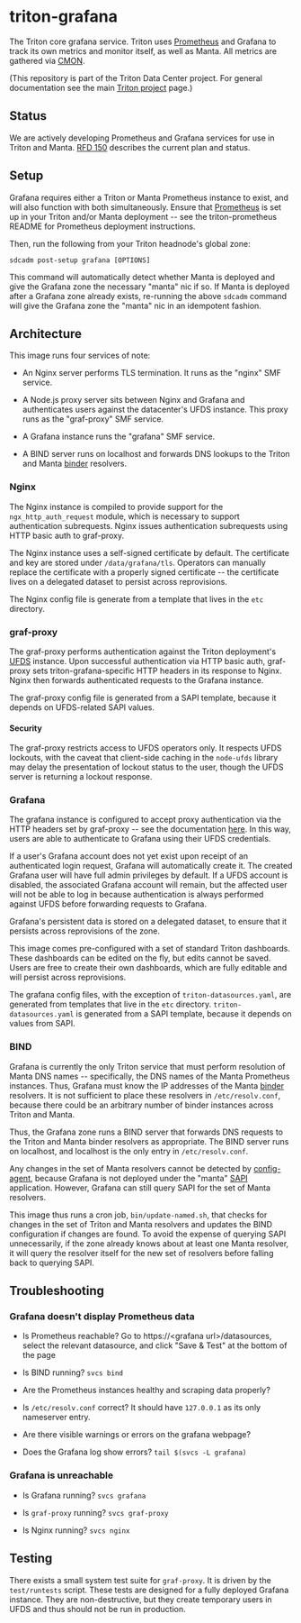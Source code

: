 <!--
    This Source Code Form is subject to the terms of the Mozilla Public
    License, v. 2.0. If a copy of the MPL was not distributed with this
    file, You can obtain one at http://mozilla.org/MPL/2.0/.
-->

<!--
    Copyright 2019 Joyent, Inc.
    Copyright 2024 MNX Cloud, Inc.
-->

# triton-grafana

The Triton core grafana service. Triton uses
[Prometheus](https://github.com/TritonDataCenter/triton-prometheus) and
Grafana to track its own metrics and monitor itself, as well as Manta. All
metrics are gathered via [CMON](https://github.com/TritonDataCenter/triton-cmon).

(This repository is part of the Triton Data Center project. For general
documentation see the main [Triton project](https://github.com/TritonDataCenter/triton)
page.)

## Status

We are actively developing Prometheus and Grafana services for use in Triton
and Manta. [RFD 150](https://github.com/TritonDataCenter/rfd/tree/master/rfd/0150)
describes the current plan and status.

## Setup

Grafana requires either a Triton or Manta Prometheus instance to exist, and will
also function with both simultaneously. Ensure that
[Prometheus](https://github.com/TritonDataCenter/triton-prometheus) is set up in your
Triton and/or Manta deployment -- see the triton-prometheus README for
Prometheus deployment instructions.

Then, run the following from your Triton headnode's global zone:

    sdcadm post-setup grafana [OPTIONS]

This command will automatically detect whether Manta is deployed and give
the Grafana zone the necessary "manta" nic if so. If Manta is deployed after a
Grafana zone already exists, re-running the above `sdcadm` command will give
the Grafana zone the "manta" nic in an idempotent fashion.

## Architecture

This image runs four services of note:
- An Nginx server performs TLS termination. It runs as the "nginx" SMF service.

- A Node.js proxy server sits between Nginx and Grafana and authenticates users
against the datacenter's UFDS instance. This proxy runs as the "graf-proxy"
SMF service.

- A Grafana instance runs the "grafana" SMF service.

- A BIND server runs on localhost and forwards DNS lookups to the Triton and
Manta [binder](https://github.com/TritonDataCenter/binder) resolvers.

### Nginx

The Nginx instance is compiled to provide support for the
`ngx_http_auth_request` module, which is necessary to support authentication
subrequests. Nginx issues authentication subrequests using HTTP basic auth to
graf-proxy.

The Nginx instance uses a self-signed certificate by default. The certificate
and key are stored under `/data/grafana/tls`. Operators can manually replace
the certificate with a properly signed certificate -- the certificate lives
on a delegated dataset to persist across reprovisions.

The Nginx config file is generate from a template that lives in the `etc`
directory.

### graf-proxy

The graf-proxy performs authentication against the Triton deployment's
[UFDS](https://github.com/TritonDataCenter/sdc-ufds) instance. Upon successful
authentication via HTTP basic auth, graf-proxy sets triton-grafana-specific HTTP
headers in its response to Nginx. Nginx then forwards authenticated requests to
the Grafana instance.

The graf-proxy config file is generated from a SAPI template, because it depends
on UFDS-related SAPI values.

#### Security

The graf-proxy restricts access to UFDS operators only. It respects UFDS
lockouts, with the caveat that client-side caching in the `node-ufds` library
may delay the presentation of lockout status to the user, though the UFDS
server is returning a lockout response.

### Grafana

The grafana instance is configured to accept proxy authentication via the HTTP
headers set by graf-proxy -- see the documentation
[here](http://docs.grafana.org/auth/auth-proxy/). In this way, users are able to
authenticate to Grafana using their UFDS credentials.

If a user's Grafana account does not yet exist upon receipt of an authenticated
login request, Grafana will automatically create it. The created Grafana user
will have full admin privileges by default. If a UFDS account is disabled, the
associated Grafana account will remain, but the affected user will not be able
to log in because authentication is always performed against UFDS before
forwarding requests to Grafana.

Grafana's persistent data is stored on a delegated dataset, to ensure that it
persists across reprovisions of the zone.

This image comes pre-configured with a set of standard Triton dashboards. These
dashboards can be edited on the fly, but edits cannot be saved. Users are free
to create their own dashboards, which are fully editable and will persist
across reprovisions.

The grafana config files, with the exception of `triton-datasources.yaml`, are
generated from templates that live in the `etc` directory.
`triton-datasources.yaml` is generated from a SAPI template, because it depends
on values from SAPI.

### BIND

Grafana is currently the only Triton service that must perform resolution of
Manta DNS names -- specifically, the DNS names of the Manta Prometheus
instances. Thus, Grafana must know the IP addresses of the Manta
[binder](https://github.com/TritonDataCenter/binder) resolvers. It is not sufficient to
place these resolvers in `/etc/resolv.conf`, because there could be an
arbitrary number of binder instances across Triton and Manta.

Thus, the Grafana zone runs a BIND server that forwards DNS requests to the
Triton and Manta binder resolvers as appropriate. The BIND server runs on
localhost, and localhost is the only entry in `/etc/resolv.conf`.

Any changes in the set of Manta resolvers cannot be detected by
[config-agent](https://github.com/TritonDataCenter/sdc-config-agent), because Grafana
is not deployed under the "manta"
[SAPI](https://github.com/TritonDataCenter/sdc-sapi) application. However, Grafana can
still query SAPI for the set of Manta resolvers.

This image thus runs a cron job, `bin/update-named.sh`, that checks for changes
in the set of Triton and Manta resolvers and updates the BIND configuration if
changes are found. To avoid the expense of querying SAPI unnecessarily, if the
zone already knows about at least one Manta resolver, it will query the resolver
itself for the new set of resolvers before falling back to querying SAPI.

## Troubleshooting

### Grafana doesn't display Prometheus data

- Is Prometheus reachable? Go to https://\<grafana url\>/datasources, select the
  relevant datasource, and click "Save & Test" at the bottom of the page

- Is BIND running? `svcs bind`

- Are the Prometheus instances healthy and scraping data properly?

- Is `/etc/resolv.conf` correct? It should have `127.0.0.1` as its only
  nameserver entry.

- Are there visible warnings or errors on the grafana webpage?

- Does the Grafana log show errors? `tail $(svcs -L grafana)`

### Grafana is unreachable

- Is Grafana running? `svcs grafana`

- Is `graf-proxy` running? `svcs graf-proxy`

- Is Nginx running? `svcs nginx`

## Testing

There exists a small system test suite for `graf-proxy`. It is driven by the
`test/runtests` script. These tests are designed for a fully deployed Grafana
instance. They are non-destructive, but they create temporary users in UFDS and
thus should not be run in production.

